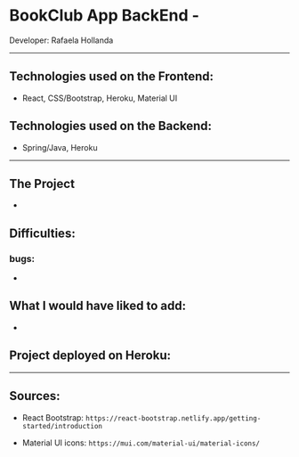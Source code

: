 # BookClub App BackEnd -
Developer: Rafaela Hollanda
____

## Technologies used on the Frontend:
- React, CSS/Bootstrap, Heroku, Material UI

## Technologies used on the Backend:
- Spring/Java, Heroku
___

## The Project
- 

## Difficulties:
### bugs:
- 

## What I would have liked to add:
- 

## Project deployed on Heroku:
<!-- `https://singular-druid-6c25ce.netlify.app/` -->
___________________________________

## Sources:
- React Bootstrap:
`https://react-bootstrap.netlify.app/getting-started/introduction`

- Material UI icons:
`https://mui.com/material-ui/material-icons/`
